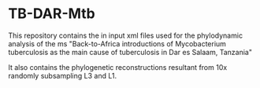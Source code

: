 # TB-DAR-Mtb
 
This repository contains the in input xml files used for the phylodynamic analysis of the ms "Back-to-Africa introductions of Mycobacterium tuberculosis as the main cause of tuberculosis in Dar es Salaam, Tanzania"

It also contains the phylogenetic reconstructions resultant from 10x randomly subsampling L3 and L1.  
